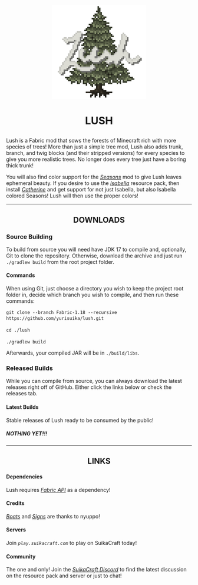 <p align="center"><img src="https://github.com/yurisuika/Lush/blob/Fabric-1.18/src/main/resources/assets/lush/icon.png?raw=true" width="256" height="256"></p>

# <p align="center">LUSH</p>

Lush is a Fabric mod that sows the forests of Minecraft rich with more species of trees! More than just a simple tree mod, Lush also adds trunk, branch, and twig blocks (and their stripped versions) for every species to give you more realistic trees. No longer does every tree just have a boring thick trunk!

You will also find color support for the *[Seasons](https://github.com/yurisuika/Seasons)* mod to give Lush leaves ephemeral beauty. If you desire to use the *[Isabella](https://github.com/yurisuika/Isabella)* resource pack, then install *[Catherine](https://github.com/yurisuika/Catherine)* and get support for not just Isabella, but also Isabella colored Seasons! Lush will then use the proper colors!

---

## <p align="center">DOWNLOADS</p>

### Source Building

To build from source you will need have JDK 17 to compile and, optionally, Git to clone the repository. Otherwise, download the archive and just run `./gradlew build` from the root project folder.

#### Commands

When using Git, just choose a directory you wish to keep the project root folder in, decide which branch you wish to compile, and then run these commands:

```shell script
git clone --branch Fabric-1.18 --recursive https://github.com/yurisuika/lush.git

cd ./lush

./gradlew build
```

Afterwards, your compiled JAR will be in `./build/libs`.

### Released Builds

While you can compile from source, you can always download the latest releases right off of GitHub. Either click the links below or check the releases tab.

#### Latest Builds

Stable releases of Lush ready to be consumed by the public!

##### NOTHING YET!!!

---

## <p align="center">LINKS</p>

#### Dependencies

Lush requires *[Fabric API](https://www.curseforge.com/minecraft/mc-mods/fabric-api)* as a dependency!


#### Credits

*[Boats](https://github.com/nyuppo/fabric-boat-example)* and *[Signs](https://github.com/nyuppo/fabric-sign-example)* are thanks to nyuppo!

#### Servers

Join *`play.suikacraft.com`* to play on SuikaCraft today!

#### Community

The one and only! Join the *[SuikaCraft Discord](https://discord.gg/0zdNEkQle7Qg9C1H)* to find the latest discussion on the resource pack and server or just to chat!
